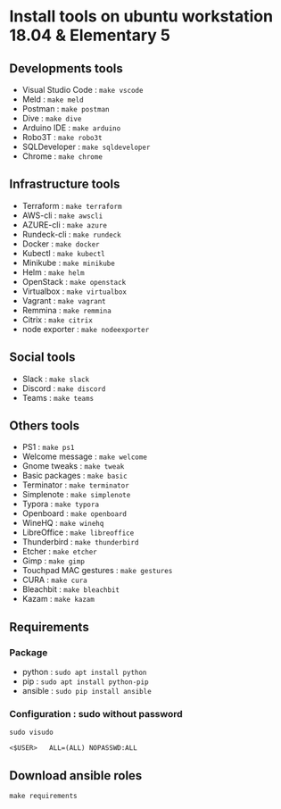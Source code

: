 # Install tools on ubuntu workstation 18.04 & Elementary 5

## Developments tools

* Visual Studio Code : `make vscode`
* Meld : `make meld`
* Postman : `make postman`
* Dive : `make dive`
* Arduino IDE : `make arduino`
* Robo3T : `make robo3t`
* SQLDeveloper : `make sqldeveloper`
* Chrome : `make chrome`

## Infrastructure tools

* Terraform : `make terraform`
* AWS-cli : `make awscli`
* AZURE-cli : `make azure`
* Rundeck-cli : `make rundeck`
* Docker : `make docker`
* Kubectl : `make kubectl`
* Minikube : `make minikube`
* Helm : `make helm`
* OpenStack : `make openstack`
* Virtualbox : `make virtualbox`
* Vagrant : `make vagrant`
* Remmina : `make remmina`
* Citrix : `make citrix`
* node exporter : `make nodeexporter`

## Social tools

* Slack : `make slack`
* Discord : `make discord`
* Teams : `make teams`

## Others tools

* PS1 : `make ps1`
* Welcome message : `make welcome`
* Gnome tweaks : `make tweak`
* Basic packages : `make basic`
* Terminator : `make terminator`
* Simplenote : `make simplenote`
* Typora : `make typora`
* Openboard : `make openboard`
* WineHQ : `make winehq`
* LibreOffice : `make libreoffice`
* Thunderbird : `make thunderbird`
* Etcher : `make etcher`
* Gimp : `make gimp`
* Touchpad MAC gestures : `make gestures`
* CURA : `make cura`
* Bleachbit : `make bleachbit`
* Kazam : `make kazam`

## Requirements

### Package

* python : `sudo apt install python`
* pip : `sudo apt install python-pip`
* ansible : `sudo pip install ansible`

### Configuration : sudo without password

`sudo visudo`

```shell
<$USER>   ALL=(ALL) NOPASSWD:ALL
```

## Download ansible roles

`make requirements`
